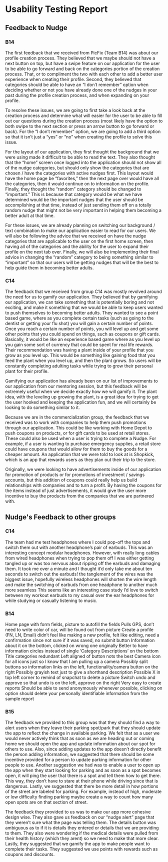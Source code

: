 # Usability Testing Report

## Feedback to Nudge
### B14

The first feedback that we received from PicFix (Team B14) was about our profile creation process. 
They believed that we maybe should not have a next button on top, but have a swipe feature on our 
application for the user to be able to go forward and back on the categories portion of the creation process. 
That, or to compliment the two with each other to add a better user experience when creating their profile. 
Second, they believed that categories should be able to have an “I don’t remember” option when deciding whether 
or not you have already done one of the nudges in your past during the profile creation process, and when expanding 
on your profile.

To resolve these issues, we are going to first take a look back at the creation process and determine what will easier
for the user to be able to fill out our questions during the creation process (most likely have the option to both 
swipe to the next section or press an arrow button to go forward or back). For the “I don’t remember” option, we are 
going to add a third option so that it isn’t just a “yes” or “no” when creating the profile to solve this issue.

For the layout of our application, they first thought the background that we were using made it difficult to be able to 
read the text. They also thought that the “home” screen once logged into the application should not show all of the nudge 
categories, but should only show the categories that are chosen / have the categories with active nudges first. This layout 
would have the home page be “favorites,” then the next page over would have all the categories, then it would continue on 
to information on the profile. Finally, they thought the “random” category should be changed to “important.” This is because 
that category would be what we have determined would be the important nudges that the user should be accomplishing at that 
time, instead of just sending them off on a totally random nudge that might not be very important in helping them becoming 
a better adult at that time. 

For these issues, we are already planning on switching our background / text combination to make our application easier to 
read for our users. We will also be following the advice that we received on have the nudge categories that are applicable 
to the user on the first home screen, then having all of the categories and the ability for the user to expand their profile 
on the next tab over. Finally, we will also be implementing their final advice in changing the “random” category to being 
something similar to “important” so that our users will be getting nudges that will be the best to help guide them in becoming 
better adults. 

### C14

The feedback that we received from group C14 was mostly revolved around the need for us to gamify our application. They believed that by gamifying our application, we can take something that is potentially boring and not exciting, and make it something that we would be able to keep users wanted to push themselves to becoming better adults. They wanted to see a point based game, where as you complete certain tasks (such as going to the dentist or getting your flu shot) you will gain a certain number of points. Once you reach a certain number of points, you will level up and get some other points that you could spend on things, such as coupons or gift cards. Basically, it would be like an experience based game where as you level up you gain some sort of currency that could be spent for real life rewards. Their recommendation was having a plant inside of your profile that you grow as you level up. This would be something like gaining food that you feed the plant when you level up, and then the plant grows. So users will be constantly completing adulting tasks while trying to grow their personal plant for their profile.

Gamifying our application has already been on our list of improvements to our application from our mentoring session, but this feedback will be extremely useful when we decide exactly how we will gamify it. The plant idea, with the leveling up growing the plant, is a great idea for trying to get the user hooked and keeping the application fun, and we will certainly be looking to do something similar to it.

Because we are in the commercialization group, the feedback that we received was to work with companies to help them push promotions through our application. This could be like working with Home Depot to push coupons on products, or for gift cards to be used at retail stores. These could also be used when a user is trying to complete a Nudge. For example, if a user is wanting to purchase emergency supplies, a retail store could have coupons that would allow for them to buy the goods for a cheaper amount. An application that we were told to look at is Shopkick, which is an app that rewards users as they plan out their trip to the store. 

Originally, we were looking to have advertisements inside of our application for promotion of products or for promotions of investment / savings accounts, but this addition of coupons could really help us build relationships with companies and to turn a profit. By having the coupons for the items instead of just advertisements, it would give the user more incentive to buy the products from the companies that we are partnered with. 



## Nudge's Feedback to other groups

### C14


The team had me test headphones where I could pop-off the tops and switch them out with another headphone’s pair of earbuds. This was an interesting concept modular headphones. However, with really long cables from wired headphones when trying to pop them off I was either getting tangled up or was too nervous about ripping off the earbuds and damaging them. It took me over a minute and I thought it’d only take me about ten seconds to switch out the earbuds! the tanglement of the wires was the biggest issue, hopefully wireless headphones will shorten the wire length and make the switching of earbuds from one headphone to another much more seamless
This seems like an interesting case study I’d love to switch between my workout earbuds to my casual over the ear headphones for while studying or casually listening to music. 

### B14

Home page with form fields, picture to autofill the fields
Pulls GPS, don’t need to write color of car, will be found out from picture
Create a profile (FN, LN, Email) didn’t feel like making a new profile, felt like editing, need a confirmation since not sure if it was saved, no submit button
Information about it on the bottom, clicked on wrong one originally
Better to have information circles instead of single ‘Category Descriptions’ on the bottom
Title categories redundant
Left aligned of button nots the best
Camera icon for all icons just so I know that I am pulling up a camera
Possibly split buttons so information links on the left, functionality/camera button on the right
Possibly grayish text just to give a shorthand description
Possible X in top left corner to remind of snapchat to delete a picture
Switch undo and approve so that undo is on the left, approve on the right
Very easy to create reports
Should be able to send anonymously whenever possible, clicking on option should delete your personally identifiable information from the sample report

### B15

The feedback we provided to this group was that they should find a way to alert users when they leave their parking spot/park that they should update the app to reflect the change in available parking. We felt that as a user we would never actively think that as soon as we are heading out or coming home we should open the app and update information about our spot for others to use. Also, since adding updates to the app doesn’t directly benefit the person adding information, we suggested that there should be some incentive provided for a person to update parking information for other people to use. Another suggestion we had was to enable a user to open up the app when they start looking for parking and as soon as a spot becomes open, it will ping the user that there is a spot and tell them how to get there. This way, they don’t have to stare at their phone while driving since that is dangerous. Lastly, we suggested that there be more detail in how portions of the street are labeled for parking. For example, instead of high, moderate or low difficulty finding parking maybe create a way to count how many open spots are on that section of street. 

The feedback they provided to us was to make our app more cohesive design wise. They also gave us feedback on our “nudge alert” page that they weren’t sure what the page was telling them. The details button was ambiguous as to if it is details they entered or details that we are providing to them. They also were wondering if the medical details were pulled from their health history (which they arent) so we need to make that more clear. Lastly, they suggested that we gamify the app to make people want to complete their tasks. They suggested we use points with rewards such as coupons and discounts. 
